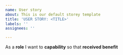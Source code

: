 ```yaml
---
name: User story
about: This is our default storey template
title: 'USER STORY: <TITLE>'
labels: ''
assignees: ''

---
```


As a **role** I want to **capability** so that **received benefit**
